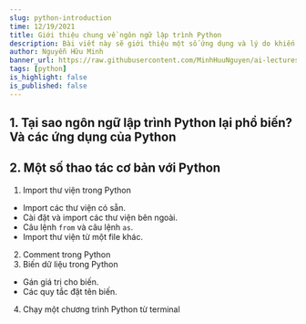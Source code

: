 ```yaml
---
slug: python-introduction
time: 12/19/2021
title: Giới thiệu chung về ngôn ngữ lập trình Python
description: Bài viết này sẽ giới thiệu một số ứng dụng và lý do khiến Python trở nên phổ biến.
author: Nguyễn Hữu Minh
banner_url: https://raw.githubusercontent.com/MinhHuuNguyen/ai-lectures/refs/heads/master/0-syllabus/images/python-logo.png
tags: [python]
is_highlight: false
is_published: false
---
```


## 1. Tại sao ngôn ngữ lập trình Python lại phổ biến? Và các ứng dụng của Python

## 2. Một số thao tác cơ bản với Python
1. Import thư viện trong Python

- Import các thư viện có sẵn.
- Cài đặt và import các thư viện bên ngoài.
- Câu lệnh `from` và câu lệnh `as`.
- Import thư viện từ một file khác.


2. Comment trong Python
3. Biến dữ liệu trong Python

- Gán giá trị cho biến.
- Các quy tắc đặt tên biến.

4. Chạy một chương trình Python từ terminal
